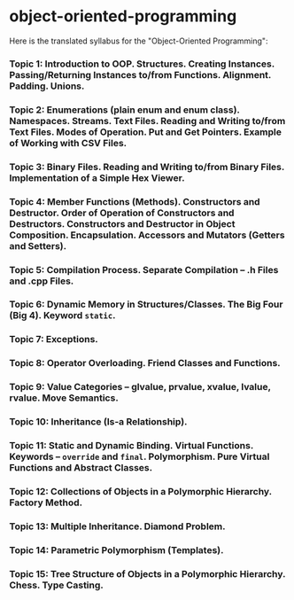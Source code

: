 # object-oriented-programming
Here is the translated syllabus for the "Object-Oriented Programming":

### Topic 1: Introduction to OOP. Structures. Creating Instances. Passing/Returning Instances to/from Functions. Alignment. Padding. Unions.
### Topic 2: Enumerations (plain enum and enum class). Namespaces. Streams. Text Files. Reading and Writing to/from Text Files. Modes of Operation. Put and Get Pointers. Example of Working with CSV Files.
### Topic 3: Binary Files. Reading and Writing to/from Binary Files. Implementation of a Simple Hex Viewer.
### Topic 4: Member Functions (Methods). Constructors and Destructor. Order of Operation of Constructors and Destructors. Constructors and Destructor in Object Composition. Encapsulation. Accessors and Mutators (Getters and Setters).
### Topic 5: Compilation Process. Separate Compilation – .h Files and .cpp Files.
### Topic 6: Dynamic Memory in Structures/Classes. The Big Four (Big 4). Keyword `static`.
### Topic 7: Exceptions.
### Topic 8: Operator Overloading. Friend Classes and Functions.
### Topic 9: Value Categories – glvalue, prvalue, xvalue, lvalue, rvalue. Move Semantics.
### Topic 10: Inheritance (Is-a Relationship).
### Topic 11: Static and Dynamic Binding. Virtual Functions. Keywords – `override` and `final`. Polymorphism. Pure Virtual Functions and Abstract Classes.
### Topic 12: Collections of Objects in a Polymorphic Hierarchy. Factory Method.
### Topic 13: Multiple Inheritance. Diamond Problem.
### Topic 14: Parametric Polymorphism (Templates).
### Topic 15: Tree Structure of Objects in a Polymorphic Hierarchy. Chess. Type Casting.

